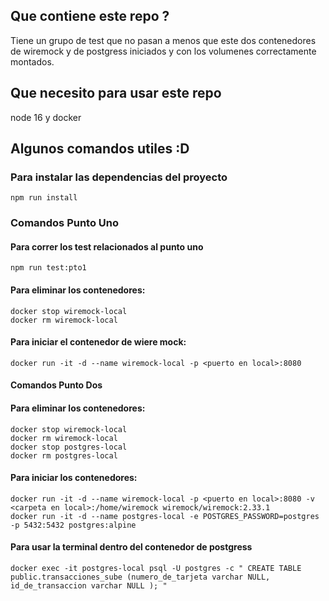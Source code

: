 ## Que contiene este repo ?

Tiene un grupo de test que no pasan a menos que este dos contenedores de wiremock y de postgress iniciados y con los volumenes correctamente montados.

## Que necesito para usar este repo

node 16 y docker

## Algunos comandos utiles :D

### Para instalar las dependencias del proyecto
``` 
npm run install
```
### Comandos Punto Uno

#### Para correr los test relacionados al punto uno
``` 
npm run test:pto1
```

#### Para eliminar los contenedores:
``` 
docker stop wiremock-local
docker rm wiremock-local
```
#### Para iniciar el contenedor de wiere mock:
```
docker run -it -d --name wiremock-local -p <puerto en local>:8080
```

#### Comandos Punto Dos

#### Para eliminar los contenedores:
``` 
docker stop wiremock-local
docker rm wiremock-local
docker stop postgres-local
docker rm postgres-local
``` 
#### Para iniciar los contenedores:
``` 
docker run -it -d --name wiremock-local -p <puerto en local>:8080 -v <carpeta en local>:/home/wiremock wiremock/wiremock:2.33.1
docker run -it -d --name postgres-local -e POSTGRES_PASSWORD=postgres -p 5432:5432 postgres:alpine
```

#### Para usar la terminal dentro del contenedor de postgress
```
docker exec -it postgres-local psql -U postgres -c " CREATE TABLE public.transacciones_sube (numero_de_tarjeta varchar NULL, id_de_transaccion varchar NULL ); "
```